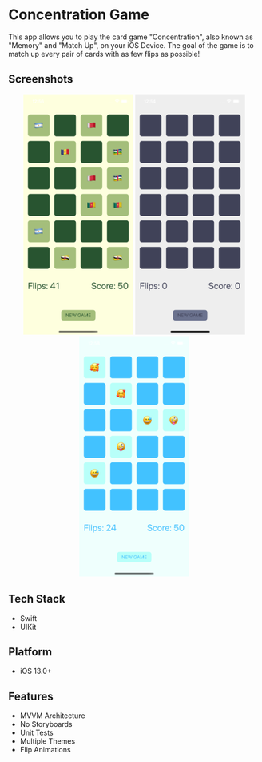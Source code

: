# Concentration Game

This app allows you to play the card game "Concentration", also known as "Memory" and "Match Up", on your iOS Device. The goal of the game is to match up every pair of cards with as few flips as possible!

## Screenshots

<p align="center">
    <img alt="Screenshot" src="https://github.com/joafc96/concentration-game/blob/main/ConcentrationGame/Screenshots/earth_theme_screenshot.png" width="220" height="480">
    <img alt="Screenshot" src="https://github.com/joafc96/concentration-game/blob/main/ConcentrationGame/Screenshots/nebula_theme_screenshot.png" width="220" height="480">
    <img alt="Screenshot" src="https://github.com/joafc96/concentration-game/blob/main/ConcentrationGame/Screenshots/neptune_theme_screenshot.png" width="220" height="480">
</p>

## Tech Stack
* Swift
* UIKit

## Platform
* iOS 13.0+

## Features
* MVVM Architecture
* No Storyboards
* Unit Tests
* Multiple Themes
* Flip Animations